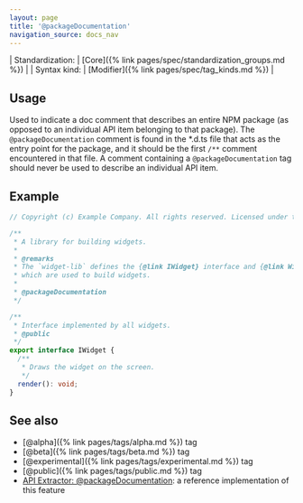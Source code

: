 ```yaml
---
layout: page
title: '@packageDocumentation'
navigation_source: docs_nav
---
```


| Standardization: | [Core]({% link pages/spec/standardization_groups.md %}) |
| Syntax kind: | [Modifier]({% link pages/spec/tag_kinds.md %}) |


## Usage

Used to indicate a doc comment that describes an entire NPM package (as opposed to an individual API item belonging
to that package).  The `@packageDocumentation` comment is found in the *.d.ts file that acts as the entry point for
the package, and it should be the first `/**` comment encountered in that file.  A comment containing
a `@packageDocumentation` tag should never be used to describe an individual API item.


## Example

```ts
// Copyright (c) Example Company. All rights reserved. Licensed under the MIT license.

/**
 * A library for building widgets.
 *
 * @remarks
 * The `widget-lib` defines the {@link IWidget} interface and {@link Widget} class,
 * which are used to build widgets.
 *
 * @packageDocumentation
 */

/**
 * Interface implemented by all widgets.
 * @public
 */
export interface IWidget {
  /**
   * Draws the widget on the screen.
   */
  render(): void;
}
```


## See also

- [@alpha]({% link pages/tags/alpha.md %}) tag
- [@beta]({% link pages/tags/beta.md %}) tag
- [@experimental]({% link pages/tags/experimental.md %}) tag
- [@public]({% link pages/tags/public.md %}) tag
- [API Extractor: @packageDocumentation](https://api-extractor.com/pages/tsdoc/tag_packagedocumentation/):
  a reference implementation of this feature
